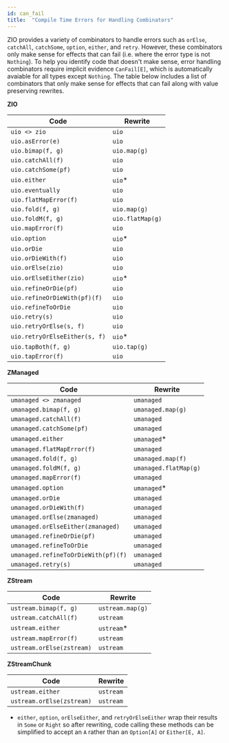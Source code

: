 ```yaml
---
id: can_fail
title:  "Compile Time Errors for Handling Combinators"
---
```


ZIO provides a variety of combinators to handle errors such as `orElse`, `catchAll`, `catchSome`, `option`, `either`, and `retry`. However, these combinators only make sense for effects that can fail (i.e. where the error type is not `Nothing`). To help you identify code that doesn't make sense, error handling combinators require implicit evidence `CanFail[E]`, which is automatically avaiable for all types except `Nothing`. The table below includes a list of combinators that only make sense for effects that can fail along with value preserving rewrites.

**ZIO**

Code | Rewrite 
--- | ---
`uio <> zio` | `uio`
`uio.asError(e)` | `uio`
`uio.bimap(f, g)` |  `uio.map(g)`
`uio.catchAll(f)` | `uio`
`uio.catchSome(pf)` | `uio`
`uio.either` | `uio`*
`uio.eventually` | `uio`
`uio.flatMapError(f)` | `uio`
`uio.fold(f, g)` | `uio.map(g)`
`uio.foldM(f, g)` | `uio.flatMap(g)`
`uio.mapError(f)` | `uio`
`uio.option` | `uio`*
`uio.orDie` | `uio`
`uio.orDieWith(f)` | `uio`
`uio.orElse(zio)` | `uio`
`uio.orElseEither(zio)` | `uio`*
`uio.refineOrDie(pf)` | `uio`
`uio.refineOrDieWith(pf)(f)` | `uio`
`uio.refineToOrDie` | `uio`
`uio.retry(s)` | `uio`
`uio.retryOrElse(s, f)` | `uio`
`uio.retryOrElseEither(s, f)` | `uio`*
`uio.tapBoth(f, g)` | `uio.tap(g)`
`uio.tapError(f)` | `uio`

**ZManaged**

Code | Rewrite 
--- | ---
`umanaged <> zmanaged` | `umanaged`
`umanaged.bimap(f, g)` | `umanaged.map(g)`
`umanaged.catchAll(f)` | `umanaged`
`umanaged.catchSome(pf)` | `umanaged`
`umanaged.either` | `umanaged`*
`umanaged.flatMapError(f)` | `umanaged`
`umanaged.fold(f, g)` | `umanaged.map(f)`
`umanaged.foldM(f, g)` | `umanaged.flatMap(g)`
`umanaged.mapError(f)` | `umanaged`
`umanaged.option` | `umanaged`*
`umanaged.orDie` | `umanaged`
`umanaged.orDieWith(f)` | `umanaged`
`umanaged.orElse(zmanaged)` | `umanaged`
`umanaged.orElseEither(zmanaged)` | `umanaged`
`umanaged.refineOrDie(pf)` | `umanaged`
`umanaged.refineToOrDie` | `umanaged`
`umanaged.refineToOrDieWith(pf)(f)` | `umanaged`
`umanaged.retry(s)` | `umanaged`

**ZStream**

Code | Rewrite 
--- | ---
`ustream.bimap(f, g)` | `ustream.map(g)`
`ustream.catchAll(f)` | `ustream`
`ustream.either` | `ustream`*
`ustream.mapError(f)` | `ustream`
`ustream.orElse(zstream)` | `ustream`

**ZStreamChunk**

Code | Rewrite 
--- | ---
`ustream.either` | `ustream`
`ustream.orElse(zstream)` | `ustream`

* `either`, `option`, `orElseEither`, and `retryOrElseEither` wrap their results in `Some` or `Right` so after rewriting, code calling these methods can be simplified to accept an `A` rather than an `Option[A]` or `Either[E, A]`.